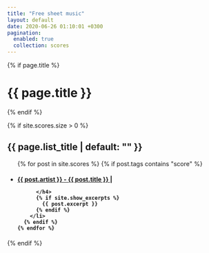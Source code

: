 ```yaml
---
title: "Free sheet music"
layout: default
date: 2020-06-26 01:10:01 +0300
pagination:
  enabled: true
  collection: scores
---
```


{% if page.title %}

  <h1 class="page-heading">{{ page.title }}</h1>
{% endif %}

{% if site.scores.size > 0 %}

  <h2 class="post-list-heading">{{ page.list_title | default: "" }}</h2>
  <ul class="post-list">
    {% for post in site.scores %}
      {% if post.tags contains "score" %}
        <li>
          <!-- {% assign date_format = site.minima.date_format | default: "%b %-d, %Y" %} -->
          <!-- <span class="post-meta">{{ post.date | date: date_format }}</span> -->
          <h4>
            <a  href="{{ post.url | relative_url }}">
              {{ post.artist }} - {{ post.title }}
            </a>
|
            <a href="{{ post.folder }}/{{ post.pdf_url | escape }}">
              <span class="icon icon-download"></span>
            </a>
  
          </h4>
          {% if site.show_excerpts %}
            {{ post.excerpt }}
          {% endif %}
        </li>
      {% endif %}
    {% endfor %}

  </ul>
  {% endif %}
